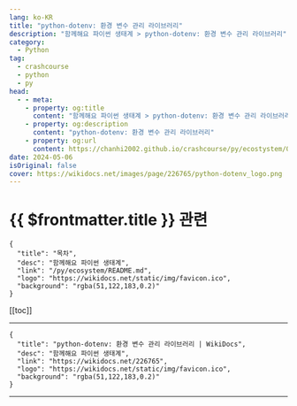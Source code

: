 ```yaml
---
lang: ko-KR
title: "python-dotenv: 환경 변수 관리 라이브러리"
description: "함께해요 파이썬 생태계 > python-dotenv: 환경 변수 관리 라이브러리"
category:
  - Python
tag: 
  - crashcourse
  - python
  - py
head:
  - - meta:
    - property: og:title
      content: "함께해요 파이썬 생태계 > python-dotenv: 환경 변수 관리 라이브러리"
    - property: og:description
      content: "python-dotenv: 환경 변수 관리 라이브러리"
    - property: og:url
      content: https://chanhi2002.github.io/crashcourse/py/ecostystem/07/python-dotenv.html
date: 2024-05-06
isOriginal: false
cover: https://wikidocs.net/images/page/226765/python-dotenv_logo.png
---
```


# {{ $frontmatter.title }} 관련

```component VPCard
{
  "title": "목차",
  "desc": "함께해요 파이썬 생태계",
  "link": "/py/ecosystem/README.md",
  "logo": "https://wikidocs.net/static/img/favicon.ico",
  "background": "rgba(51,122,183,0.2)"
}
```

[[toc]]

---

```component VPCard
{
  "title": "python-dotenv: 환경 변수 관리 라이브러리 | WikiDocs",
  "desc": "함께해요 파이썬 생태계",
  "link": "https://wikidocs.net/226765",
  "logo": "https://wikidocs.net/static/img/favicon.ico",
  "background": "rgba(51,122,183,0.2)"
}
```

<!-- TODO: 작성 -->

---

<TagLinks />